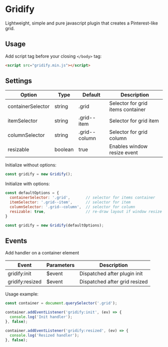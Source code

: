 # Gridify

Lightweight, simple and pure javascript plugin that creates a Pinterest-like grid.

## Usage

Add script tag before your closing `</body>` tag:
```html
<script src="gridify.min.js"></script>
```

## Settings

Option | Type | Default | Description
------ | ---- | ------- | -----------
containerSelector | string | .grid | Selector for grid items container
itemSelector | string | .grid--item | Selector for grid item
columnSelector | string | .grid--column | Selector for grid column
resizable | boolean | true | Enables window resize event

Initialize without options:
```js
const gridify = new Gridify();
```

Initialize with options:
```js
const defaultOptions = {
  containerSelector: '.grid',       // selector for items container
  itemSelector: '.grid--item',      // selector for item
  columnSelector: '.grid--column',  // selector for column
  resizable: true,                  // re-draw layout if window resize
}

const gridify = new Gridify(defaultOptions);
```

## Events

Add handler on a container element

Event | Parameters | Description
------ | ----  | -----------
gridify:init | $event | Dispatched after plugin init
gridify:resized | $event | Dispatched after grid resized

Usage example:
```js
const container = document.querySelector('.grid');

container.addEventListener('gridify:init', (ev) => {
  console.log('Init handler');
}, false);

container.addEventListener('gridify:resized', (ev) => {
  console.log('Resized handler');
}, false);
```
